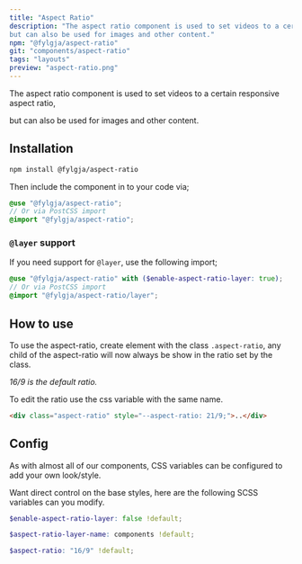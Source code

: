 ```yaml
---
title: "Aspect Ratio"
description: "The aspect ratio component is used to set videos to a certain responsive aspect ratio, 
but can also be used for images and other content."
npm: "@fylgja/aspect-ratio"
git: "components/aspect-ratio"
tags: "layouts"
preview: "aspect-ratio.png"
---
```


The aspect ratio component is used to set videos to a certain responsive aspect ratio,

but can also be used for images and other content.

## Installation

```bash
npm install @fylgja/aspect-ratio
```

Then include the component in to your code via;

```scss
@use "@fylgja/aspect-ratio";
// Or via PostCSS import
@import "@fylgja/aspect-ratio";
```

### `@layer` support

If you need support for `@layer`,
use the following import;

```scss
@use "@fylgja/aspect-ratio" with ($enable-aspect-ratio-layer: true);
// Or via PostCSS import
@import "@fylgja/aspect-ratio/layer";
```

## How to use

To use the aspect-ratio, create element with the class `.aspect-ratio`,
any child of the aspect-ratio will now always be show in the ratio set by the class.

_16/9 is the default ratio._

To edit the ratio use the css variable with the same name.

```html
<div class="aspect-ratio" style="--aspect-ratio: 21/9;">..</div>
```

## Config

As with almost all of our components, CSS variables can be configured to add your own look/style.

Want direct control on the base styles, here are the following SCSS variables can you modify.

```scss
$enable-aspect-ratio-layer: false !default;

$aspect-ratio-layer-name: components !default;

$aspect-ratio: "16/9" !default;
```
